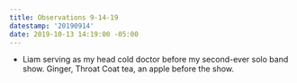 ```yaml
---
title: Observations 9-14-19
datestamp: '20190914'
date: 2019-10-13 14:19:00 -05:00
---
```


- Liam serving as my head cold doctor before my second-ever solo band show. Ginger, Throat Coat tea, an apple before the show.
